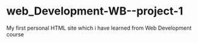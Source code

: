 # web_Development-WB--project-1
My first personal HTML site which i have learned from Web Development course
